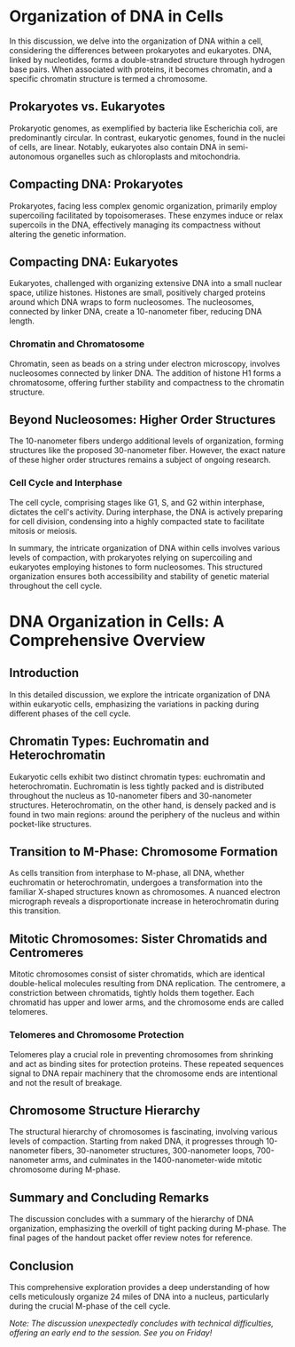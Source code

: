 # Organization of DNA in Cells

In this discussion, we delve into the organization of DNA within a cell, considering the differences between prokaryotes and eukaryotes. DNA, linked by nucleotides, forms a double-stranded structure through hydrogen base pairs. When associated with proteins, it becomes chromatin, and a specific chromatin structure is termed a chromosome.

## Prokaryotes vs. Eukaryotes

Prokaryotic genomes, as exemplified by bacteria like Escherichia coli, are predominantly circular. In contrast, eukaryotic genomes, found in the nuclei of cells, are linear. Notably, eukaryotes also contain DNA in semi-autonomous organelles such as chloroplasts and mitochondria.

## Compacting DNA: Prokaryotes

Prokaryotes, facing less complex genomic organization, primarily employ supercoiling facilitated by topoisomerases. These enzymes induce or relax supercoils in the DNA, effectively managing its compactness without altering the genetic information.

## Compacting DNA: Eukaryotes

Eukaryotes, challenged with organizing extensive DNA into a small nuclear space, utilize histones. Histones are small, positively charged proteins around which DNA wraps to form nucleosomes. The nucleosomes, connected by linker DNA, create a 10-nanometer fiber, reducing DNA length.

### Chromatin and Chromatosome

Chromatin, seen as beads on a string under electron microscopy, involves nucleosomes connected by linker DNA. The addition of histone H1 forms a chromatosome, offering further stability and compactness to the chromatin structure.

## Beyond Nucleosomes: Higher Order Structures

The 10-nanometer fibers undergo additional levels of organization, forming structures like the proposed 30-nanometer fiber. However, the exact nature of these higher order structures remains a subject of ongoing research.

### Cell Cycle and Interphase

The cell cycle, comprising stages like G1, S, and G2 within interphase, dictates the cell's activity. During interphase, the DNA is actively preparing for cell division, condensing into a highly compacted state to facilitate mitosis or meiosis.

In summary, the intricate organization of DNA within cells involves various levels of compaction, with prokaryotes relying on supercoiling and eukaryotes employing histones to form nucleosomes. This structured organization ensures both accessibility and stability of genetic material throughout the cell cycle.

# DNA Organization in Cells: A Comprehensive Overview

## Introduction

In this detailed discussion, we explore the intricate organization of DNA within eukaryotic cells, emphasizing the variations in packing during different phases of the cell cycle.

## Chromatin Types: Euchromatin and Heterochromatin

Eukaryotic cells exhibit two distinct chromatin types: euchromatin and heterochromatin. Euchromatin is less tightly packed and is distributed throughout the nucleus as 10-nanometer fibers and 30-nanometer structures. Heterochromatin, on the other hand, is densely packed and is found in two main regions: around the periphery of the nucleus and within pocket-like structures.

## Transition to M-Phase: Chromosome Formation

As cells transition from interphase to M-phase, all DNA, whether euchromatin or heterochromatin, undergoes a transformation into the familiar X-shaped structures known as chromosomes. A nuanced electron micrograph reveals a disproportionate increase in heterochromatin during this transition.

## Mitotic Chromosomes: Sister Chromatids and Centromeres

Mitotic chromosomes consist of sister chromatids, which are identical double-helical molecules resulting from DNA replication. The centromere, a constriction between chromatids, tightly holds them together. Each chromatid has upper and lower arms, and the chromosome ends are called telomeres.

### Telomeres and Chromosome Protection

Telomeres play a crucial role in preventing chromosomes from shrinking and act as binding sites for protection proteins. These repeated sequences signal to DNA repair machinery that the chromosome ends are intentional and not the result of breakage.

## Chromosome Structure Hierarchy

The structural hierarchy of chromosomes is fascinating, involving various levels of compaction. Starting from naked DNA, it progresses through 10-nanometer fibers, 30-nanometer structures, 300-nanometer loops, 700-nanometer arms, and culminates in the 1400-nanometer-wide mitotic chromosome during M-phase.

## Summary and Concluding Remarks

The discussion concludes with a summary of the hierarchy of DNA organization, emphasizing the overkill of tight packing during M-phase. The final pages of the handout packet offer review notes for reference.

## Conclusion

This comprehensive exploration provides a deep understanding of how cells meticulously organize 24 miles of DNA into a nucleus, particularly during the crucial M-phase of the cell cycle.

*Note: The discussion unexpectedly concludes with technical difficulties, offering an early end to the session. See you on Friday!*
